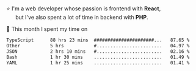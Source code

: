 ⭐ I'm a web developer whose passion is frontend with <b>React</b>,<br/>
&nbsp; &nbsp; &nbsp; but I've also spent a lot of time in backend with <b>PHP</b>.

📅 This month I spent my time on

<!--START_SECTION:waka-->

```txt
TypeScript      88 hrs 23 mins  ######################...   87.65 %
Other           5 hrs           #........................   04.97 %
JSON            2 hrs 10 mins   #........................   02.16 %
Bash            1 hr 30 mins    .........................   01.49 %
YAML            1 hr 25 mins    .........................   01.41 %
```

<!--END_SECTION:waka-->
